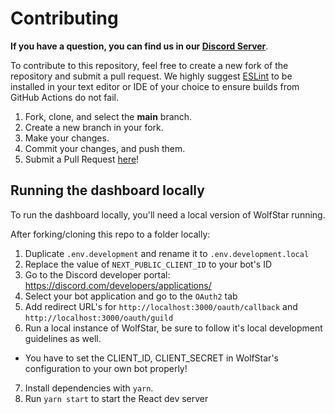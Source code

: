 # Contributing

**If you have a question, you can find us in our [Discord Server](https://join.wolfstar.rocks)**.

To contribute to this repository, feel free to create a new fork of the repository and
submit a pull request. We highly suggest [ESLint](https://eslint.org/) to be installed
in your text editor or IDE of your choice to ensure builds from GitHub Actions do not fail.

1. Fork, clone, and select the **main** branch.
2. Create a new branch in your fork.
3. Make your changes.
4. Commit your changes, and push them.
5. Submit a Pull Request [here](https://github.com/wolfstar-project/wolfstar.rocks/pulls)!

## Running the dashboard locally

To run the dashboard locally, you'll need a local version of WolfStar running.

After forking/cloning this repo to a folder locally:

1. Duplicate `.env.development` and rename it to `.env.development.local`
2. Replace the value of `NEXT_PUBLIC_CLIENT_ID` to your bot's ID
3. Go to the Discord developer portal: https://discord.com/developers/applications/
4. Select your bot application and go to the `OAuth2` tab
5. Add redirect URL's for `http://localhost:3000/oauth/callback` and `http://localhost:3000/oauth/guild`
6. Run a local instance of WolfStar, be sure to follow it's local development guidelines as well.

-   You have to set the CLIENT_ID, CLIENT_SECRET in WolfStar's configuration to your own bot properly!

7. Install dependencies with `yarn`.
8. Run `yarn start` to start the React dev server
